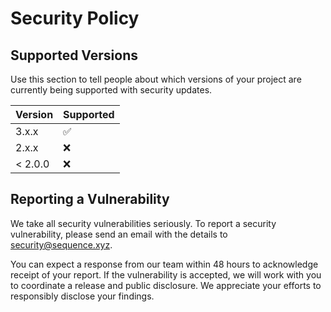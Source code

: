 # Security Policy

## Supported Versions

Use this section to tell people about which versions of your project are
currently being supported with security updates.

| Version | Supported          |
| ------- | ------------------ |
| 3.x.x   | :white_check_mark: |
| 2.x.x   | :x:                |
| < 2.0.0 | :x:                |

## Reporting a Vulnerability

We take all security vulnerabilities seriously. To report a security vulnerability, please send an email with the details to [security@sequence.xyz](mailto:security@sequence.xyz).

You can expect a response from our team within 48 hours to acknowledge receipt of your report. If the vulnerability is accepted, we will work with you to coordinate a release and public disclosure. We appreciate your efforts to responsibly disclose your findings.

